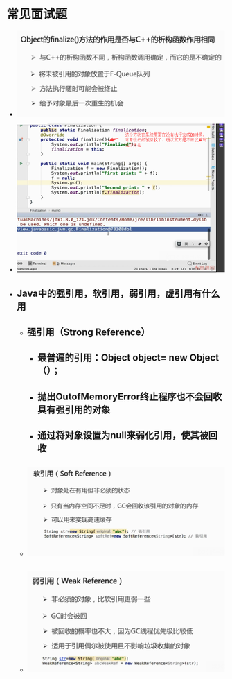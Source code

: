 # 常见面试题

* ![](/常见/1.png)

* ![](/常见/2.png)

* ## Java中的强引用，软引用，弱引用，虚引用有什么用

  * ## 强引用（Strong Reference）

    * ## 最普遍的引用：Object object= new Object（）；
    * ## 抛出OutofMemoryError终止程序也不会回收具有强引用的对象
    * ## 通过将对象设置为null来弱化引用，使其被回收
  * ## ![](/常见/3.png)
  * ## ![](/常见/4.png)



